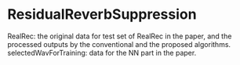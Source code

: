 # ResidualReverbSuppression
RealRec: the original data for test set of RealRec in the paper, and the processed outputs by the conventional and the proposed algorithms.
selectedWavForTraining: data for the NN part in the paper. 
